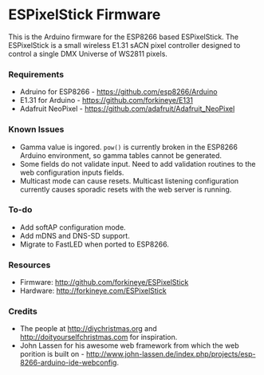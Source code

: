 ESPixelStick Firmware
=====================
This is the Arduino firmware for the ESP8266 based ESPixelStick.  The ESPixelStick is a small wireless E1.31 sACN pixel controller designed to control a single DMX Universe of WS2811 pixels.  

### Requirements
- Adruino for ESP8266 - https://github.com/esp8266/Arduino
- E1.31 for Arduino - https://github.com/forkineye/E131
- Adafruit NeoPixel - https://github.com/adafruit/Adafruit_NeoPixel

### Known Issues
- Gamma value is ingored.  ```pow()``` is currently broken in the ESP8266 Arduino environment, so gamma tables cannot be generated.
- Some fields do not validate input.  Need to add validation routines to the web configuration inputs fields.
- Multicast mode can cause resets.  Multicast listening configuration currently causes sporadic resets with the web server is running.

### To-do
- Add softAP configuration mode.
- Add mDNS and DNS-SD support.
- Migrate to FastLED when ported to ESP8266.

### Resources
- Firmware: http://github.com/forkineye/ESPixelStick
- Hardware: http://forkineye.com/ESPixelStick

### Credits
- The people at http://diychristmas.org and http://doityourselfchristmas.com for inspiration.
- John Lassen for his awesome web framework from which the web porition is built on - http://www.john-lassen.de/index.php/projects/esp-8266-arduino-ide-webconfig.